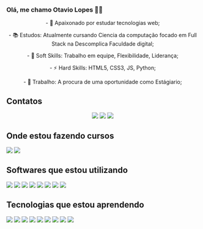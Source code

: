 ### Olá, me chamo Otavio Lopes 👋😉
<p align="center">
  - 👀 Apaixonado por estudar tecnologias web;
</p>
<p align="center">
  - 📚 Estudos: Atualmente cursando Ciencia da computação focado em Full Stack na Descomplica Faculdade digital;
</p>
<p align="center">
  - 🧬 Soft Skills: Trabalho em equipe, Flexibilidade, Liderança;
</p>
<p align="center">
  - ⚡ Hard Skills: HTML5, CSS3, JS, Python;
</p>
<p align="center">
  - 💼 Trabalho: A procura de uma oportunidade como Estágiario;
</p>

## Contatos  
<p align="center">

  <a href="mailto:otaviofernandes232@gmail.com" alt="Gmail">
  <img src="https://img.shields.io/badge/Gmail-D14836?style=for-the-badge&logo=gmail&logoColor=white" /></a>
 
  <a href="https://www.linkedin.com/in/otaviolf/" alt="Linkedin">
   <img src="https://img.shields.io/badge/LinkedIn-0077B5?style=for-the-badge&logo=linkedin&logoColor=white)"></a>
   
  <a href="https://codepen.io/OtavioLopes" alt="CodePen">
  <img src="https://img.shields.io/badge/Codepen-000000?style=for-the-badge&logo=codepen&logoColor=white"/></a>
  
</p>

## Onde estou fazendo cursos

<img src="https://img.shields.io/badge/Udemy-EC5252?style=for-the-badge&logo=Udemy&logoColor=white" />
<img src="https://img.shields.io/badge/freecodecamp-27273D?style=for-the-badge&logo=freecodecamp&logoColor=white" />

## Softwares que estou utilizando

<img src="https://img.shields.io/badge/Adobe%20after%20affects-CF96FD?style=for-the-badge&logo=Adobe%20after%20effects&logoColor=393665" />
<img src="https://img.shields.io/badge/Adobe%20Photoshop-31A8FF?style=for-the-badge&logo=Adobe%20Photoshop&logoColor=black" />
<img src="https://img.shields.io/badge/blender-%23F5792A.svg?style=for-the-badge&logo=blender&logoColor=white" />
<img src="https://img.shields.io/badge/gimp-5C5543?style=for-the-badge&logo=gimp&logoColor=white" />
<img src="https://img.shields.io/badge/Visual_Studio_Code-0078D4?style=for-the-badge&logo=visual%20studio%20code&logoColor=white" />
<img src="https://img.shields.io/badge/Google_chrome-4285F4?style=for-the-badge&logo=Google-chrome&logoColor=white" />
<img src="https://img.shields.io/badge/Notion-000000?style=for-the-badge&logo=notion&logoColor=white" />
<img src="https://img.shields.io/badge/Eclipse-2C2255?style=for-the-badge&logo=eclipse&logoColor=white" />

## Tecnologias que estou aprendendo

<img src="https://img.shields.io/badge/TypeScript-007ACC?style=for-the-badge&logo=typescript&logoColor=white" />
<img src="https://img.shields.io/badge/Python-FFD43B?style=for-the-badge&logo=python&logoColor=blue" />
<img src="https://img.shields.io/badge/PHP-777BB4?style=for-the-badge&logo=php&logoColor=white" />
<img src="https://img.shields.io/badge/json-5E5C5C?style=for-the-badge&logo=json&logoColor=white" />
<img src="https://img.shields.io/badge/JavaScript-323330?style=for-the-badge&logo=javascript&logoColor=F7DF1E" />
<img src="https://img.shields.io/badge/CSS3-1572B6?style=for-the-badge&logo=css3&logoColor=white" />
<img src="https://img.shields.io/badge/HTML5-E34F26?style=for-the-badge&logo=html5&logoColor=white" />
<img src="https://img.shields.io/badge/Angular-DD0031?style=for-the-badge&logo=angular&logoColor=white" />
<img src="https://img.shields.io/badge/Java-ED8B00?style=for-the-badge&logo=java&logoColor=white" />

